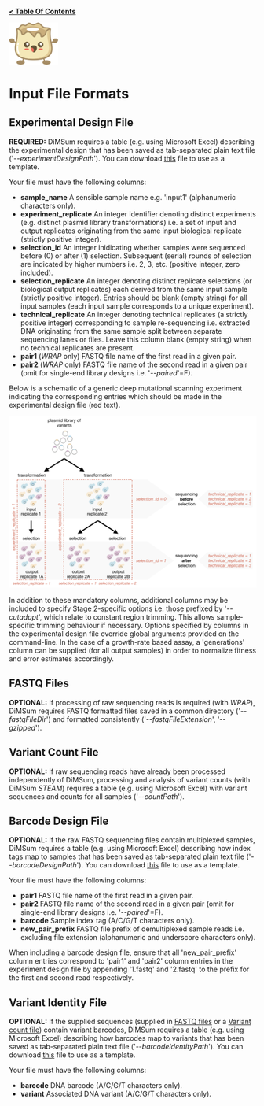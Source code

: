 **[< Table Of Contents](https://github.com/lehner-lab/DiMSum#table-of-contents)**
<p align="left">
  <img src="../Dumpling.png" width="100">
</p>

# Input File Formats

## Experimental Design File 

**REQUIRED:** DiMSum requires a table (e.g. using Microsoft Excel) describing the experimental design that has been saved as tab-separated plain text file ('_--experimentDesignPath_'). You can download [this](../example_experimentDesign.txt) file to use as a template.

Your file must have the following columns:
* **sample_name** A sensible sample name e.g. 'input1' (alphanumeric characters only).
* **experiment_replicate** An integer identifier denoting distinct experiments (e.g. distinct plasmid library transformations) i.e. a set of input and output replicates originating from the same input biological replicate (strictly positive integer).
* **selection_id** An integer inidicating whether samples were sequenced before (0) or after (1) selection. Subsequent (serial) rounds of selection are indicated by higher numbers i.e. 2, 3, etc. (positive integer, zero included).
* **selection_replicate** An integer denoting distinct replicate selections (or biological output replicates) each derived from the same input sample (strictly positive integer). Entries should be blank (empty string) for all input samples (each input sample corresponds to a unique experiment).
* **technical_replicate** An integer denoting technical replicates (a strictly positive integer) corresponding to sample re-sequencing i.e. extracted DNA originating from the same sample split between separate sequencing lanes or files. Leave this column blank (empty string) when no technical replicates are present.
* **pair1** (_WRAP_ only) FASTQ file name of the first read in a given pair.
* **pair2** (_WRAP_ only) FASTQ file name of the second read in a given pair (omit for single-end library designs i.e. '_--paired_'=F).

Below is a schematic of a generic deep mutational scanning experiment indicating the corresponding entries which should be made in the experimental design file (red text). 
<p align="left">
  <img src="../DMS_experiment.png" width="600">
</p>

In addition to these mandatory columns, additional columns may be included to specify [Stage 2](https://github.com/lehner-lab/DiMSum#stage-2-trim-constant-regions-wrap)-specific options i.e. those prefixed by '_--cutadapt_', which relate to constant region trimming. This allows sample-specific trimming behaviour if necessary. Options specified by columns in the experimental design file override global arguments provided on the command-line. In the case of a growth-rate based assay, a 'generations' column can be supplied (for all output samples) in order to normalize fitness and error estimates accordingly.

## FASTQ Files

**OPTIONAL:** If processing of raw sequencing reads is required (with *WRAP*), DiMSum requires FASTQ formatted files saved in a common directory ('_--fastqFileDir_') and formatted consistently ('_--fastqFileExtension_', '_--gzipped_').

## Variant Count File

**OPTIONAL:** If raw sequencing reads have already been processed independently of DiMSum, processing and analysis of variant counts (with DiMSum *STEAM*) requires a table (e.g. using Microsoft Excel) with variant sequences and counts for all samples ('_--countPath_').

## Barcode Design File

**OPTIONAL:** If the raw FASTQ sequencing files contain multiplexed samples, DiMSum requires a table (e.g. using Microsoft Excel) describing how index tags map to samples that has been saved as tab-separated plain text file ('_--barcodeDesignPath_'). You can download [this](../example_barcodeDesign.txt) file to use as a template.

Your file must have the following columns:
* **pair1** FASTQ file name of the first read in a given pair.
* **pair2** FASTQ file name of the second read in a given pair (omit for single-end library designs i.e. '_--paired_'=F).
* **barcode** Sample index tag (A/C/G/T characters only).
* **new_pair_prefix** FASTQ file prefix of demultiplexed sample reads i.e. excluding file extension (alphanumeric and underscore characters only).

When including a barcode design file, ensure that all 'new_pair_prefix' column entries correspond to 'pair1' and 'pair2' column entries in the experiment design file by appending '1.fastq' and '2.fastq' to the prefix for the first and second read respectively.

## Variant Identity File

**OPTIONAL:** If the supplied sequences (supplied in [FASTQ files](#) or a [Variant count file](#)) contain variant barcodes, DiMSum requires a table (e.g. using Microsoft Excel) describing how barcodes map to variants that has been saved as tab-separated plain text file ('_--barcodeIdentityPath_'). You can download [this](../example_variantIdentity.txt) file to use as a template. 

Your file must have the following columns:
* **barcode** DNA barcode (A/C/G/T characters only).
* **variant** Associated DNA variant (A/C/G/T characters only).

